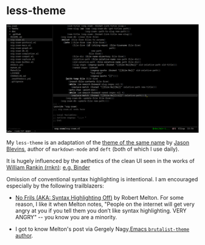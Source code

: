 # less-theme

![Elisp Major Mode and Treemacs showing the project directory](./images/READMEelisp+treemacs.png)

My `less-theme` is an adaptation of the [theme of the same name](https://jblevins.org/projects/emacs-color-themes/) by [Jason Blevins](https://jblevins.org/projects/emacs-color-themes/), author of `markdown-mode` and `deft` (both of which I use daily).

It is hugely influenced by the aethetics of the clean UI seen in the works of [William Rankin (rnkn)](https://github.com/rnkn): [e.g. Binder](https://github.com/rnkn/binder)

Omission of conventional syntax highlighting is intentional. I am encouraged especially by the following trailblazers:

- [No Frils (AKA: Syntax Highlighting
Off)](https://www.robertmelton.com/posts/syntax-highlighting-off/) by Robert Melton. For some reason, I like it when Melton notes, "People on the internet will get very angry at you if you tell them you don’t like syntax highlighting. VERY ANGRY" -- you know you are a minority. 


- I got to know Melton's post via Gergely Nagy,[Emacs `brutalist-theme` author](https://asylum.madhouse-project.org/blog/2018/09/06/the-brutalist-path/).

